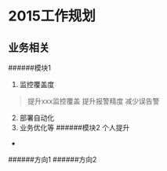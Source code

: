 2015工作规划
=
业务相关
-
######模块1
   1. 监控覆盖度
   > 提升xxx监控覆盖
   > 提升报警精度
   > 减少误告警 
   2. 部署自动化
   3. 业务优化等
######模块2
个人提升
-
######方向1
######方向2
